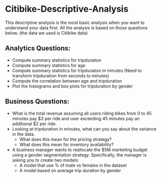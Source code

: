 # Citibike-Descriptive-Analysis
This descriptive analysis is the most basic analysis when you want to understand your data first. All the analysis is based on those questions below. (the data we used is Citibike data)

## Analytics Questions:  

* Compute summary statistics for tripduration
* Compute summary statistics for age
* Compute summary statistics for tripduration in minutes (Need to transform tripduration from seconds to minutes)
* Compute the correlation between age and tripduration
* Plot the histograms and box plots for tripduration by gender
## Business Questions: 

* What is the total revenue assuming all users riding bikes from 0 to 45 minutes pay $3 per ride and user exceeding 45 minutes pay an additional $2 per ride.
* Looking at tripduration in minutes, what can you say about the variance in the data.
  - What does this mean for the pricing strategy?
  - What does this mean for inventory availability?
* A business manager wants to reallocate the $5M marketing budget using a gender segmentation strategy. Specifically, the manager is asking you to create two models:
  - A model that use % of male vs females in the dataset
  - A model based on average trip duration by gender

